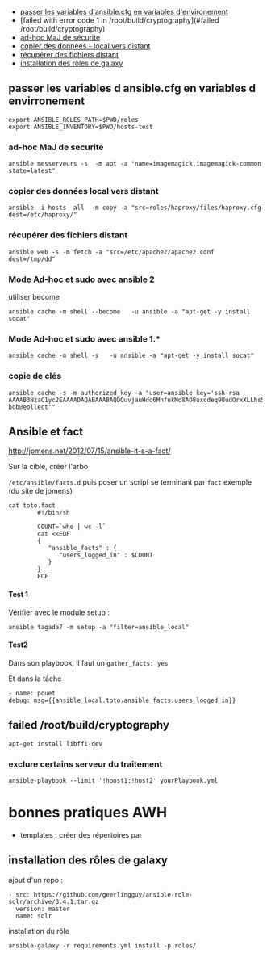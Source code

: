 * [passer les variables d'ansible.cfg en variables d'environement](#passer-les-variables-d-ansible.cfg-en-variables-d-environement)
* [failed with error code 1 in /root/build/cryptography](#failed /root/build/cryptography)
* [ad-hoc MaJ de sécurite](#ad-hoc-MaJ-de-securite)
* [copier des données - local vers distant](#copier-des-données-local-vers-distant)
* [récupérer des fichiers distant](#récupérer-des-fichiers-distant)
* [installation des rôles de galaxy](#installation-des-rôles-de-galaxy)


## passer les variables d ansible.cfg en variables d envirronement

```
export ANSIBLE_ROLES_PATH=$PWD/roles
export ANSIBLE_INVENTORY=$PWD/hosts-test
```

### ad-hoc MaJ de securite
`ansible messerveurs -s  -m apt -a "name=imagemagick,imagemagick-common state=latest"`

### copier des données local vers distant
```
ansible -i hosts  all  -m copy -a "src=roles/haproxy/files/haproxy.cfg dest=/etc/haproxy/"
```
### récupérer des fichiers distant

`ansible web -s -m fetch -a "src=/etc/apache2/apache2.conf  dest=/tmp/dd"`

### Mode Ad-hoc et sudo avec ansible 2
utiliser become 
```
ansible cache -m shell --become   -u ansible -a "apt-get -y install socat"
```

### Mode Ad-hoc et sudo avec ansible 1.*
```
ansible cache -m shell -s   -u ansible -a "apt-get -y install socat"
```

### copie de clés
```
ansible cache -s -m authorized_key -a "user=ansible key='ssh-rsa AAAAB3NzaC1yc2EAAAADAQABAAABAQDQuvjauHdo6MnfukMo8AO8uxcdeq9UudOrxXLLhsSu7oL9Hvk5NDSDcQvnhSXFQulqsHgB9PQ345I773cDanpZOkYn7WXa1tXkcchh3u7Dl5hg8KT8fXwkZLOeqIEHdXTm7CjoIY88lPRxo6fseHg7hqM3/ZJV+AfDfzoa2bY0VVOD5x9JWYioL69i6FAI9Pdsu9biHoBNrOMQXujjIrslP/fPygkR5/TOAcIQTnbjwNWb+bv9R2hghitmeUNNyMaehX+FDRboRPIyE+VWwMdCPXyF1MVA7A2CgN3oEoTB1X75PUR7NJses0dyvu8ZaJ7ZYhQLFydOyme9E/ bob@eollect'"
```
## Ansible et fact

http://jpmens.net/2012/07/15/ansible-it-s-a-fact/

Sur la cible, créer l'arbo
 
`/etc/ansible/facts.d` puis poser un script se terminant par `fact` exemple (du site de jpmens)

```
cat toto.fact
        #!/bin/sh
         
        COUNT=`who | wc -l`
        cat <<EOF
        {
           "ansible_facts" : {
              "users_logged_in" : $COUNT
           }
        }
        EOF
```
#### Test 1

Vérifier avec le module setup :

`ansible tagada7 -m setup -a "filter=ansible_local"`


#### Test2

Dans son playbook, il faut un
`gather_facts: yes`

Et dans la tâche
```
- name: pouet
debug: msg={{ansible_local.toto.ansible_facts.users_logged_in}}
```

failed /root/build/cryptography
-------------------------------

`apt-get install libffi-dev` 


### exclure certains serveur du traitement
`ansible-playbook --limit '!hoost1:!host2' yourPlaybook.yml`


# bonnes pratiques AWH 

- templates : créer des répertoires par 

## installation des rôles de galaxy

ajout d'un repo :
```
- src: https://github.com/geerlingguy/ansible-role-solr/archive/3.4.1.tar.gz
  version: master
  name: solr
```
installation du rôle
```
ansible-galaxy -r requirements.yml install -p roles/
```


